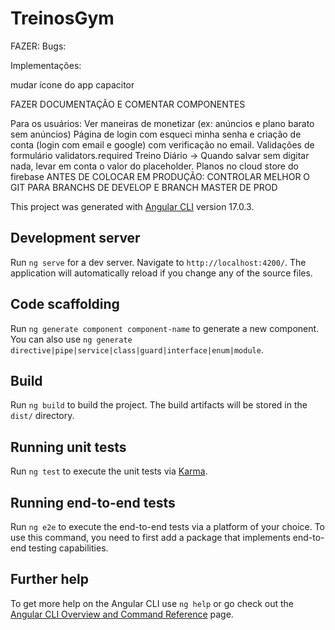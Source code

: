 # TreinosGym

FAZER:
Bugs:


Implementações:


mudar ícone do app capacitor

FAZER DOCUMENTAÇÃO E COMENTAR COMPONENTES


Para os usuários:
Ver maneiras de monetizar (ex: anúncios e plano barato sem anúncios)
Página de login com esqueci minha senha e criação de conta (login com email e google) com verificação no email.
Validações de formulário validators.required
Treino Diário -> Quando salvar sem digitar nada, levar em conta o valor do placeholder.
Planos no cloud store do firebase
ANTES DE COLOCAR EM PRODUÇÃO: CONTROLAR MELHOR O GIT PARA BRANCHS DE DEVELOP E BRANCH MASTER DE PROD



This project was generated with [Angular CLI](https://github.com/angular/angular-cli) version 17.0.3.

## Development server

Run `ng serve` for a dev server. Navigate to `http://localhost:4200/`. The application will automatically reload if you change any of the source files.

## Code scaffolding

Run `ng generate component component-name` to generate a new component. You can also use `ng generate directive|pipe|service|class|guard|interface|enum|module`.

## Build

Run `ng build` to build the project. The build artifacts will be stored in the `dist/` directory.

## Running unit tests

Run `ng test` to execute the unit tests via [Karma](https://karma-runner.github.io).

## Running end-to-end tests

Run `ng e2e` to execute the end-to-end tests via a platform of your choice. To use this command, you need to first add a package that implements end-to-end testing capabilities.

## Further help

To get more help on the Angular CLI use `ng help` or go check out the [Angular CLI Overview and Command Reference](https://angular.io/cli) page.

